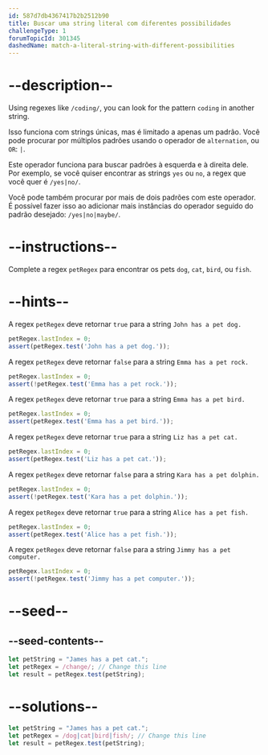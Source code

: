 ```yaml
---
id: 587d7db4367417b2b2512b90
title: Buscar uma string literal com diferentes possibilidades
challengeType: 1
forumTopicId: 301345
dashedName: match-a-literal-string-with-different-possibilities
---
```


# --description--

Using regexes like `/coding/`, you can look for the pattern `coding` in another string.

Isso funciona com strings únicas, mas é limitado a apenas um padrão. Você pode procurar por múltiplos padrões usando o operador de `alternation`, ou `OR`: `|`.

Este operador funciona para buscar padrões à esquerda e à direita dele. Por exemplo, se você quiser encontrar as strings `yes` ou `no`, a regex que você quer é `/yes|no/`.

Você pode também procurar por mais de dois padrões com este operador. É possível fazer isso ao adicionar mais instâncias do operador seguido do padrão desejado: `/yes|no|maybe/`.

# --instructions--

Complete a regex `petRegex` para encontrar os pets `dog`, `cat`, `bird`, ou `fish`.

# --hints--

A regex `petRegex` deve retornar `true` para a string `John has a pet dog.`

```js
petRegex.lastIndex = 0;
assert(petRegex.test('John has a pet dog.'));
```

A regex `petRegex` deve retornar `false` para a string `Emma has a pet rock.`

```js
petRegex.lastIndex = 0;
assert(!petRegex.test('Emma has a pet rock.'));
```

A regex `petRegex` deve retornar `true` para a string `Emma has a pet bird.`

```js
petRegex.lastIndex = 0;
assert(petRegex.test('Emma has a pet bird.'));
```

A regex `petRegex` deve retornar `true` para a string `Liz has a pet cat.`

```js
petRegex.lastIndex = 0;
assert(petRegex.test('Liz has a pet cat.'));
```

A regex `petRegex` deve retornar `false` para a string `Kara has a pet dolphin.`

```js
petRegex.lastIndex = 0;
assert(!petRegex.test('Kara has a pet dolphin.'));
```

A regex `petRegex` deve retornar `true` para a string `Alice has a pet fish.`

```js
petRegex.lastIndex = 0;
assert(petRegex.test('Alice has a pet fish.'));
```

A regex `petRegex` deve retornar `false` para a string `Jimmy has a pet computer.`

```js
petRegex.lastIndex = 0;
assert(!petRegex.test('Jimmy has a pet computer.'));
```

# --seed--

## --seed-contents--

```js
let petString = "James has a pet cat.";
let petRegex = /change/; // Change this line
let result = petRegex.test(petString);
```

# --solutions--

```js
let petString = "James has a pet cat.";
let petRegex = /dog|cat|bird|fish/; // Change this line
let result = petRegex.test(petString);
```
